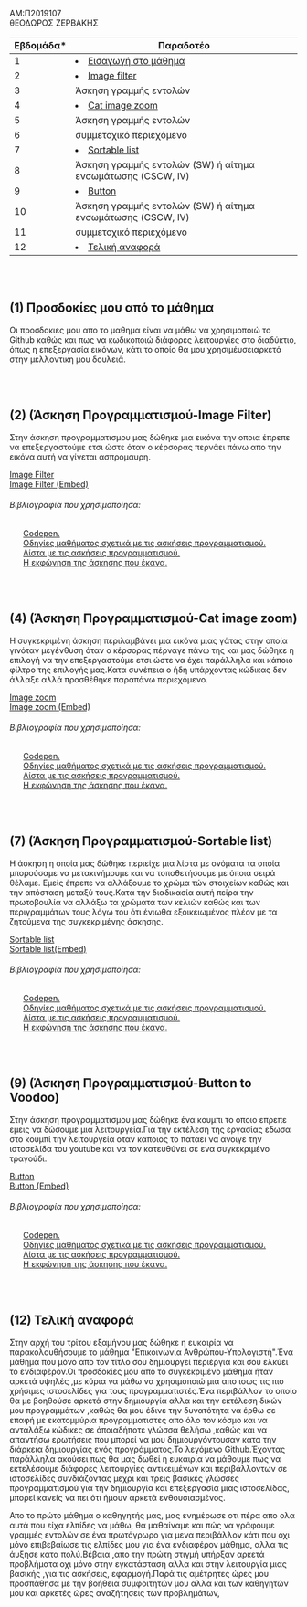 AM:Π2019107
<br>θΕΟΔΩΡΟΣ ΖΕΡΒΑΚΗΣ



| Εβδομάδα* | Παραδοτέο |
| --- | --- |
| 1 | <li><a href="#Εισαγωγή στο μάθημα"><span class="toctext">Εισαγωγή στο μάθημα</span></a> |
| 2 | <li><a href="#Image Processing"><span class="toctext">Image filter</span></a>|
| 3 | Άσκηση γραμμής εντολών |
| 4 | <li><a href="#Cat image zoom"><span class="toctext">Cat image zoom</span></a>
| 5 | Άσκηση γραμμής εντολών |
| 6 | συμμετοχικό περιεχόμενο |
| 7 | <li><a href="#Sortable list"><span class="toctext">Sortable list</span></a> |
| 8 |  Άσκηση γραμμής εντολών (SW) ή αίτημα ενσωμάτωσης (CSCW, IV) |
| 9 | <li><a href="#Button"><span class="toctext">Button</span></a> |
| 10 | Άσκηση γραμμής εντολών (SW) ή αίτημα ενσωμάτωσης (CSCW, IV) | 
| 11 | συμμετοχικό περιεχόμενο |
| 12 | <li><a href="#Τελική αναφορά"><span class="toctext">Τελική αναφορά</span></a>|


<br><br>
<h2><span id="Προσδοκίες μου από το μάθημα">(1) Προσδοκίες μου από το μάθημα</span></h2>
Οι προσδοκιες μου απο το μαθημα είναι να μάθω να χρησιμοποιώ το Github καθώς και πως να κωδικοποιώ διάφορες λειτουργίες στο διαδύκτιο,
όπως η επεξεργασία εικόνων, κάτι το οποίο θα μου χρησιμέυσειαρκετά στην μελλοντικη μου δουλειά.

<br><br>
<h2><span id="Image Processing">(2)  (Άσκηση Προγραμματισμού-Image Filter)</span></h2>
<p>Στην άσκηση προγραμματισμου μας δώθηκε μια εικόνα την οποια έπρεπε να επεξεργαστούμε ετσι ώστε όταν ο κέρσορας
  περνάει πάνω απο την εικόνα αυτή να γίνεται ασπρομαυρη.
 
<a href="https://github.com/TheodoreZ-107/site/blob/master/_remix/image-filter.md">Image Filter</a>
<br><a href="https://optimistic-haibt-3ceed7.netlify.app/remix/image-filter/">Image Filter (Embed)</a>
<h6>Βιβλιογραφία που χρησιμοποίησα:</h6>
<ul> <a href="https://codepen.io">Codepen.</a>
<br> <a href="https://courses-ionio.github.io/projects/remix/">Οδηγίες μαθήματος σχετικά με τις ασκήσεις προγραμματισμού.</a>
<br> <a href="https://pibook.epidro.me/remix/">Λίστα με τις ασκήσεις προγραμματισμού.</a>
<br> <a href="https://pibook.epidro.me/remix/image-filter/">Η εκφώνηση της άσκησης που έκανα.</a></ul>

<br><br>
<h2><span id="Cat image zoom">(4)  (Άσκηση Προγραμματισμού-Cat image zoom)</span></h2>
<p>Η συγκεκριμένη άσκηση περιλαμβάνει μια εικόνα μιας γάτας στην οποία γινόταν μεγένθυση όταν ο κέρσορας πέρναγε πάνω της και μας δώθηκε η επιλογή να 
  την επεξεργαστούμε ετσι ώστε να έχει παράλληλα και κάποιο φίλτρο της επιλογής μας.Κατα συνέπεια ο ήδη υπάρχοντας κώδικας δεν άλλαξε αλλά προσθέθηκε
  παραπάνω περιεχόμενο.
  
<a href="https://github.com/TheodoreZ-107/site/blob/master/_remix/image-zoom.md">Image zoom</a>
<br><a href="https://optimistic-haibt-3ceed7.netlify.app/remix/image-zoom/">Image zoom (Embed)</a>
<h6>Βιβλιογραφία που χρησιμοποίησα:</h6>
<ul> <a href="https://codepen.io">Codepen.</a>
<br> <a href="https://courses-ionio.github.io/projects/remix/">Οδηγίες μαθήματος σχετικά με τις ασκήσεις προγραμματισμού.</a>
<br> <a href="https://pibook.epidro.me/remix/">Λίστα με τις ασκήσεις προγραμματισμού.</a>
<br> <a href="https://pibook.epidro.me/remix/image zoom/">Η εκφώνηση της άσκησης που έκανα.</a></ul>

<br><br>
<h2><span id="Sortable list">(7)  (Άσκηση Προγραμματισμού-Sortable list)</span></h2>
<p>Η άσκηση η οποία μας δώθηκε περιείχε μια λίστα με ονόματα τα οποία μπορούσαμε να μετακινήμουμε και να τοποθετήσουμε με όποια σειρά θέλαμε.
  Εμείς έπρεπε να αλλάξουμε το χρώμα τών στοιχείων καθώς και την απόσταση μεταξύ τους.Κατα την διαδικασία αυτή πείρα την πρωτοβουλία να αλλάξω τα χρώματα
  των κελιών καθώς και των περιγραμμάτων τους λόγω του ότι ένιωθα εξοικειωμένος πλέον με τα ζητούμενα της συγκεκριμένης άσκησης.
  
<a href="https://github.com/TheodoreZ-107/site/blob/master/_remix/sortable-list.md">Sortable list</a>
<br><a href="https://optimistic-haibt-3ceed7.netlify.app/remix/sortable-list/">Sortable list(Embed)</a>
<h6>Βιβλιογραφία που χρησιμοποίησα:</h6>
<ul> <a href="https://codepen.io">Codepen.</a>
<br> <a href="https://courses-ionio.github.io/projects/remix/">Οδηγίες μαθήματος σχετικά με τις ασκήσεις προγραμματισμού.</a>
<br> <a href="https://pibook.epidro.me/remix/">Λίστα με τις ασκήσεις προγραμματισμού.</a>
<br> <a href="https://pibook.epidro.me/remix/sortable list/">Η εκφώνηση της άσκησης που έκανα.</a></ul>

<br><br>
<h2><span id="Button">(9)  (Άσκηση Προγραμματισμού-Button to Voodoo)</span></h2>
<p>Στην άσκηση προγραμματισμου μας δώθηκε ένα κουμπι το οποιο επρεπε εμεις να δώσουμε μια λειτουργεία.Για την εκτέλεση της εργασίας 
  εδωσα στο κουμπί την λειτουργεία οταν καποιος το παταει να ανοιγε την ιστοσελίδα του youtube και να τον κατευθύνει σε ενα συγκεκριμένο
  τραγούδι.
 
<a href="https://github.com/TheodoreZ-107/site/blob/master/_remix/button.md">Button</a>
<br><a href="https://optimistic-haibt-3ceed7.netlify.app/remix/button/">Button (Embed)</a>
<h6>Βιβλιογραφία που χρησιμοποίησα:</h6>
<ul> <a href="https://codepen.io">Codepen.</a>
<br> <a href="https://courses-ionio.github.io/projects/remix/">Οδηγίες μαθήματος σχετικά με τις ασκήσεις προγραμματισμού.</a>
<br> <a href="https://pibook.epidro.me/remix/">Λίστα με τις ασκήσεις προγραμματισμού.</a>
<br> <a href="https://pibook.epidro.me/remix/button/">Η εκφώνηση της άσκησης που έκανα.</a></ul>

<br><br>
<h2><span id="Τελική αναφορά">(12) Τελική αναφορά</span></h2>
 Στην αρχή του τρίτου εξαμήνου μας δώθηκε η ευκαιρία να παρακολουθήσουμε το μάθημα "Επικοινωνία Ανθρώπου-Υπολογιστή".Ένα μάθημα που μόνο απο τον τίτλο σου δημιουργεί περιέργια 
και σου ελκύει το ενδιαφέρον.Οι προσδοκίες μου απο το συγκεκριμένο μάθημα ήταν αρκετά υψηλές ,με κύρια να μάθω να χρησιμοποιώ μια απο ισως τις πιο χρήσιμες ιστοσελίδες για τους
προγραμματιστές.Ένα περιβάλλον το οποίο θα με βοηθούσε αρκετά στην δημιουργία αλλα και την εκτέλεση δικών μου προγραμμάτων ,καθώς θα μου έδινε την δυνατότητα να έρθω σε επαφή με 
εκατομμύρια προγραμματιστες απο όλο τον κόσμο και να ανταλάξω κώδικες σε όποιαδήποτε γλώσσα θελήσω ,καθώς και να απαντήσω ερωτήσεις που μπορεί να μου δημιουργόντουσαν κατα την 
διάρκεια δημιουργίας ενός προγράμματος.Το λεγόμενο Github.Έχοντας παράλληλα ακούσει πως θα μας δωθεί η ευκαιρία να μάθουμε πως να εκτελέσουμε διάφορες λειτουργίες αντικειμένων 
και περιβάλλοντων σε ιστοσελίδες συνδιάζοντας μεχρι και τρεις βασικές γλώσσες προγραμματισμού για την δημιουργία και επεξεργασία μιας ιστοσελίδας, μπορεί κανείς να πει ότι ήμουν 
αρκετά ενθουσιασμένος. 
 <p> Απο το πρώτο μάθημα ο καθηγητής μας, μας ενημέρωσε οτι πέρα απο ολα αυτά που είχα ελπίδες να μάθω, θα μαθαίναμε και πώς να γράφουμε γραμμές εντολών σε ένα πρωτόγρωρο για 
 μενα περιβάλλον κάτι που οχι μόνο επιβεβαίωσε τις ελπίδες μου για ένα ενδιαφέρον μάθημα, αλλα τις άυξησε κατα πολύ.Βέβαια ,απο την πρώτη στιγμή υπήρξαν αρκετά προβλήματα οχι 
 μόνο στην εγκατάσταση αλλα και στην λειτουργία μιας βασικής ,για τις ασκήσεις, εφαρμογή.Παρά τις αμέτρητες ώρες μου προσπάθησα με την βοήθεια συμφοιτητών μου αλλα και των 
 καθηγητών μου και αρκετές ώρες αναζήτησεις των προβλημάτων, 


